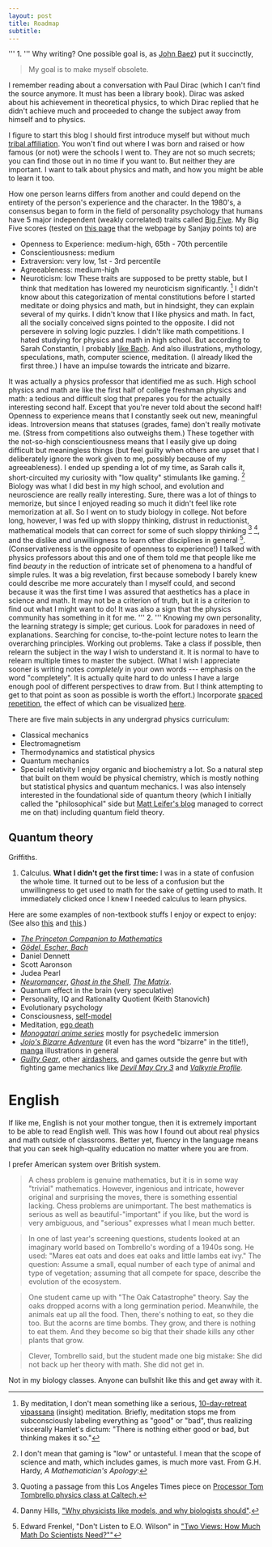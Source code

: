 ```yaml
---
layout: post
title: Roadmap
subtitle:
---
```

'''
1.
'''
Why writing? One possible goal is, as [John Baez](http://www.math.ucr.edu/home/baez/TWF.html)) put it succinctly,

>My goal is to make myself obsolete.

I remember reading about a conversation with Paul Dirac (which I can't find the source anymore. It must has been a library book). Dirac was asked about his achievement in theoretical physics, to which Dirac replied that he didn't achieve much and proceeded to change the subject away from himself and to physics.

I figure to start this blog I should first introduce myself but without much [tribal affiliation](http://www.gwern.net/Links#profile). You won't find out where I was born and raised or how famous (or not) were the schools I went to. They are not so much secrets; you can find those out in no time if you want to. But neither they are important. I want to talk about physics and math, and how you might be able to learn it too.

How one person learns differs from another and could depend on the entirety of the person's experience and the character. In the 1980's, a consensus began to form in the field of personality psychology that humans have 5 major independent (weakly correlated) traits called [Big Five](http://pages.uoregon.edu/sanjay/bigfive.html). My Big Five scores (tested on [this page](http://www.outofservice.com/bigfive/) that the webpage by Sanjay points to) are
- Openness to Experience: medium-high, 65th - 70th percentile
- Conscientiousness: medium
- Extraversion: very low, 1st - 3rd percentile
- Agreeableness: medium-high
- Neuroticism: low
These traits are supposed to be pretty stable, but I think that meditation has lowered my neuroticism significantly. [^1] I didn't know about this categorization of mental constitutions before I started meditate or doing physics and math, but in hindsight, they can explain several of my quirks. I didn't know that I like physics and math. In fact, all the socially conceived signs pointed to the opposite. I did not persevere in solving logic puzzles. I didn't like math competitions. I hated studying for physics and math in high school. But according to Sarah Constantin, I probably [like Bach](http://celandine13.livejournal.com/47993.html). And also illustrations, mythology, speculations, math, computer science, meditation. (I already liked the first three.) I have an impulse towards the intricate and bizarre.

It was actually a physics professor that identified me as such. High school physics and math are like the first half of college freshman physics and math: a tedious and difficult slog that prepares you for the actually interesting second half. Except that you're never told about the second half! Openness to experience means that I constantly seek out new, meaningful ideas. Introversion means that statuses (grades, fame) don't really motivate me. (Stress from competitions also outweighs them.) These together with the not-so-high conscientiousness means that I easily give up doing difficult but meaningless things (but feel guilty when others are upset that I deliberately ignore the work given to me, possibly because of my agreeableness). I ended up spending a lot of my time, as Sarah calls it, short-circuited my curiosity with "low quality" stimulants like gaming. [^2] Biology was what I did best in my high school, and evolution and neuroscience are really really interesting. Sure, there was a lot of things to memorize, but since I enjoyed reading so much it didn't feel like rote memorization at all. So I went on to study biology in college. Not before long, however, I was fed up with sloppy thinking, distrust in reductionist, mathematical models that can correct for some of such sloppy thinking [^3] [^4], and the dislike and unwillingness to learn other disciplines in general [^5]. (Conservativeness is the opposite of openness to experience!) I talked with physics professors about this and one of them told me that people like me find *beauty* in the reduction of intricate set of phenomena to a handful of simple rules. It was a big revelation, first because somebody I barely knew could describe me more accurately than I myself could, and second because it was the first time I was assured that aesthetics has a place in science and math. It may not be a criterion of truth, but it is a criterion to find out what I might want to do! It was also a sign that the physics community has something in it for me.
'''
2.
'''
Knowing my own personality, the learning strategy is simple; get curious. Look for paradoxes in need of explanations. Searching for concise, to-the-point lecture notes to learn the overarching principles. Working out problems. Take a class if possible, then relearn the subject in the way I wish to understand it. It is normal to have to relearn multiple times to master the subject. (What I wish I appreciate sooner is writing notes *completely* in your own words --- emphasis on the word "completely". It is actually quite hard to do unless I have a large enough pool of different perspectives to draw from. But I think attempting to get to that point as soon as possible is worth the effort.) Incorporate [spaced repetition](https://www.gwern.net/Spaced%20repetition), the effect of which can be visualized [here](https://www.youtube.com/watch?v=ai2K3qHpC7c#t=2m40s).

There are five main subjects in any undergrad physics curriculum:
- Classical mechanics
- Electromagnetism
- Thermodynamics and statistical physics
- Quantum mechanics
- Special relativity
I enjoy organic and biochemistry a lot. So a natural step that built on them would be physical chemistry, which is mostly nothing but statistical physics and quantum mechanics. I was also intensely interested in the foundational side of quantum theory (which I initially called the "philosophical" side but [Matt Leifer's blog](http://mattleifer.info/) managed to correct me on that) including quantum field theory.

## Quantum theory

Griffiths.


1. Calculus. **What I didn't get the first time:** I was in a state of confusion the whole time. It turned out to be less of a confusion but the unwillingness to get used to math for the sake of getting used to math. It immediately clicked once I knew I needed calculus to learn physics.

Here are some examples of non-textbook stuffs I enjoy or expect to enjoy: (See also [this](http://celandine13.livejournal.com/47993.html) and [this](http://theviewfromhell.blogspot.com/2012/09/trying-to-see-through-unified-theory-of.html).)
- [*The Princeton Companion to Mathematics*](https://en.wikipedia.org/wiki/The_Princeton_Companion_to_Mathematics)
- [*Gödel, Escher, Bach*](https://en.wikipedia.org/wiki/G%C3%B6del,_Escher,_Bach)
- Daniel Dennett
- Scott Aaronson
- Judea Pearl
- [*Neuromancer*](https://en.wikipedia.org/wiki/Neuromancer), [*Ghost in the Shell*](https://en.wikipedia.org/wiki/Ghost_in_the_Shell), [*The Matrix*](https://en.wikipedia.org/wiki/The_Matrix).
- Quantum effect in the brain (very speculative)
- Personality, IQ and Rationality Quotient (Keith Stanovich)
- Evolutionary psychology
- Consciousness, [self-model](https://en.wikipedia.org/wiki/Self_model)
- Meditation, [ego death](https://en.wikipedia.org/wiki/Ego_death)
- [*Monogatari anime series*](https://en.wikipedia.org/wiki/Monogatari_(series)) mostly for psychedelic immersion
- [*Jojo's Bizarre Adventure*](https://en.wikipedia.org/wiki/JoJo%27s_Bizarre_Adventure) (it even has the word "bizarre" in the title!), [manga](https://en.wikipedia.org/wiki/Manga) illustrations in general
- [*Guilty Gear*](https://en.wikipedia.org/wiki/Guilty_Gear), other [airdashers](https://www.youtube.com/playlist?list=PLj34EySs1IeaAqwsVY_P43mP13AD1Pp3R), and games outside the genre but with fighting game mechanics like [*Devil May Cry 3*](https://en.wikipedia.org/wiki/Devil_May_Cry_3:_Dante%27s_Awakening) and [*Valkyrie Profile*](https://en.wikipedia.org/wiki/Valkyrie_Profile).


# English

If like me, English is not your mother tongue, then it is extremely important to be able to read English well. This was how I found out about real physics and math outside of classrooms. Better yet, fluency in the language means that you can seek high-quality education no matter where you are from.

I prefer American system over British system.

 [^1]: By meditation, I don't mean something like a serious, [10-day-retreat](http://www.suanmokkh-idh.org/) [vipassana](https://en.wikipedia.org/wiki/Vipassan%C4%81) (insight) meditation. Briefly, meditation stops me from subconsciously labeling everything as "good" or "bad", thus realizing viscerally Hamlet's dictum: "There is nothing either good or bad, but thinking makes it so."

 [^2]: I don't mean that gaming is "low" or untasteful. I mean that the scope of science and math, which includes games, is much more vast. From G.H. Hardy, *A Mathematician's Apology*:
 >A chess problem is genuine mathematics, but it is in some way "trivial" mathematics. However, ingenious and intricate, however original and surprising the moves, there is something essential lacking. Chess problems are unimportant. The best mathematics is serious as well as beautiful-"important" if you like, but the word is very ambiguous, and "serious" expresses what I mean much better.

 [^3]: Quoting a passage from this Los Angeles Times piece on [Processor Tom Tombrello physics class at Caltech](http://articles.latimes.com/1994-10-16/local/me-51041_1_correct-answers/2),

>In one of last year's screening questions, students looked at an imaginary world based on Tombrello's wording of a 1940s song. He used: "Mares eat oats and does eat oaks and little lambs eat ivy." The question: Assume a small, equal number of each type of animal and type of vegetation; assuming that all compete for space, describe the evolution of the ecosystem.

>One student came up with "The Oak Catastrophe" theory. Say the oaks dropped acorns with a long germination period. Meanwhile, the animals eat up all the food. Then, there's nothing to eat, so they die too. But the acorns are time bombs. They grow, and there is nothing to eat them. And they become so big that their shade kills any other plants that grow.

>Clever, Tombrello said, but the student made one big mistake: She did not back up her theory with math. She did not get in.

Not in my biology classes. Anyone can bullshit like this and get away with it.

[^4]: Danny Hills, ["Why physicists like models, and why biologists should"](http://longnow.org/essays/why-physicists-models-and-why-biologists-should/).

[^5]: Edward Frenkel, "Don't Listen to E.O. Wilson" in ["Two Views: How Much
Math Do Scientists
Need?""](http://www.slate.com/articles/health_and_science/science/2013/04/e_o_wilson_is_wrong_about_math_and_science.html)
